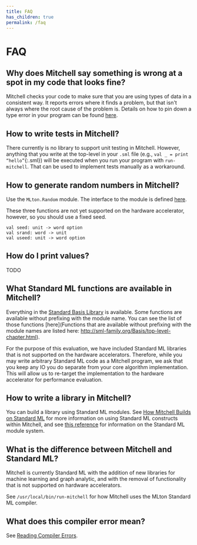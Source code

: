 ```yaml
---
title: FAQ
has_children: true
permalink: /faq
---
```

# FAQ

## Why does Mitchell say something is wrong at a spot in my code that looks fine?

Mitchell checks your code to make sure that you are using types of data in a
consistent way. It reports errors where it finds a problem, but that isn't
always where the root cause of the problem is. Details on how to pin down a type
error in your program can be found [here](faq/using-types.md).

## How to write tests in Mitchell?

There currently is no library to support unit testing in Mitchell.
However, anything that you write at the top-level in your `.sml` file
(e.g., `val _ = print “hello”`{:.sml}) will be
executed when you run your program with `run-mitchell`.
That can be used to implement tests manually as a workaround.

## How to generate random numbers in Mitchell?

Use the `MLton.Random` module. The interface to the module is defined
[here](http://www.mlton.org/MLtonRandom).

These three functions are not yet supported on the hardware accelerator,
however, so you should use a fixed seed.

```
val seed: unit -> word option
val srand: word -> unit
val useed: unit -> word option
```

## How do I print values?

TODO

## What Standard ML functions are available in Mitchell?

Everything in the
[Standard Basis Library](http://sml-family.org/Basis/manpages.html)
is available. Some functions are available without prefixing with the module
name. You can see the list of those functions
[here](Functions that are available without prefixing with the module names are listed here: http://sml-family.org/Basis/top-level-chapter.html).

For the purpose of this evaluation, we have included Standard ML libraries that
is not supported on the hardware accelerators. Therefore, while you may write
arbitrary Standard ML code as a Mitchell program, we ask that you keep any IO
you do separate from your core algorithm implementation. This will allow us to
re-target the implementation to the hardware accelerator for performance
evaluation.

## How to write a library in Mitchell?

You can build a library using Standard ML modules. See
[How Mitchell Builds on Standard ML](mitchell-standard-ml.md) for more
information on using Standard ML constructs within Mitchell, and see
[this reference](http://homepages.inf.ed.ac.uk/stg/NOTES/node95.html)
for information on the Standard ML module system.

## What is the difference between Mitchell and Standard ML?

Mitchell is currently Standard ML with the addition of new libraries for machine
learning and graph analytic, and with the removal of functionality that is not
supported on hardware accelerators.

See `/usr/local/bin/run-mitchell` for how Mitchell uses the MLton Standard ML
compiler.

## What does this compiler error mean?

See [Reading Compiler Errors](reading-compiler-errors.md).

